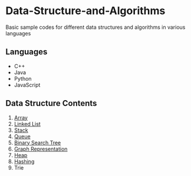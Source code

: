 # Data-Structure-and-Algorithms
Basic sample codes for different data structures and algorithms in various languages


## Languages

* C++
* Java
* Python
* JavaScript


## Data Structure Contents

1.  [Array](https://github.com/sultanul-ovi/Data-Structure-and-Algorithms/tree/master/Data%20Structure/Array)
2.  [Linked List](https://github.com/sultanul-ovi/Data-Structure-and-Algorithms/tree/master/Data%20Structure/Linked_List)
3.  [Stack](https://github.com/sultanul-ovi/Data-Structure-and-Algorithms/tree/master/Data%20Structure/Stack)
4.  [Queue](https://github.com/sultanul-ovi/Data-Structure-and-Algorithms/tree/master/Data%20Structure/Queue)
5.  [Binary Search Tree](https://github.com/sultanul-ovi/Data-Structure-and-Algorithms/tree/master/Data%20Structure/Binary_Search_Tree)
6.  [Graph Representation](https://github.com/sultanul-ovi/Data-Structure-and-Algorithms/tree/master/Data%20Structure/Graph_Representation)
7.  [Heap](https://github.com/sultanul-ovi/Data-Structure-and-Algorithms/tree/master/Data%20Structure/Heap)
8.  [Hashing](https://github.com/sultanul-ovi/Data-Structure-and-Algorithms/tree/master/Data%20Structure/Hashing)
9.  Trie

